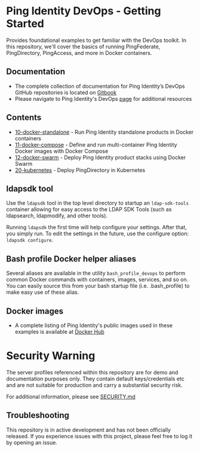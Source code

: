 # Ping Identity DevOps - Getting Started
Provides foundational examples to get familiar with the DevOps toolkit. In this repository, we'll cover the basics of 
running PingFederate, PingDirectory, PingAccess, and more in Docker containers. 

## Documentation
 * The complete collection of documentation for Ping Identity’s DevOps GitHub repositories is located on [Gitbook](https://pingidentity-devops.gitbook.io/devops/)
 * Please navigate to Ping Identity's DevOps [page](https://www.pingidentity.com/content/developer/en/devops.html) for additional resources

## Contents

* [10-docker-standalone](https://github.com/pingidentity/pingidentity-devops-getting-started/tree/master/10-docker-standalone)    - Run Ping Identity standalone products in Docker containers 
* [11-docker-compose](https://github.com/pingidentity/pingidentity-devops-getting-started/tree/master/11-docker-compose)       - Define and run multi-container Ping Identity Docker images with Docker Compose
* [12-docker-swarm](https://github.com/pingidentity/pingidentity-devops-getting-started/tree/master/12-docker-swarm)         - Deploy Ping Identity product stacks using Docker Swarm
* [20-kubernetes](https://github.com/pingidentity/pingidentity-devops-getting-started/tree/master/20-kubernetes)  - Deploy PingDirectory in Kubernetes

## ldapsdk tool
Use the `ldapsdk` tool in the top level directory to startup an `ldap-sdk-tools` container
allowing for easy access to the LDAP SDK Tools (such as ldapsearch, ldapmodify, and other tools).

Running `ldapsdk` the first time will help configure your settings.  After that, you
simply run.  To edit the settings in the future, use the configure option:
`ldapsdk configure`.

## Bash profile Docker helper aliases
Several aliases are available in the utility `bash_profile_devops` to perform common 
Docker commands with containers, images, services, and so on.  You can easily source this
from your bash startup file (i.e. .bash_profile) to make easy use of these alias.

## Docker images

* A complete listing of Ping Identity's public images used in these examples is available at [Docker Hub](https://hub.docker.com/u/pingidentity/)

# Security Warning

The server profiles referenced within this repository are for demo and documentation purposes only. They contain default keys/credentials etc and are not suitable for production and carry a substantial security risk.

For additional information, please see [SECURITY.md](SECURITY.MD)

## Troubleshooting
This repository is in active development and has not been officially released. 
If you experience issues with this project, please feel free to log it by opening an issue.
